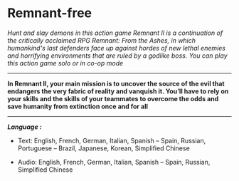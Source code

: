 # Remnant-free

*Hunt and slay demons in this action game
Remnant II is a continuation of the critically acclaimed RPG Remnant: From the Ashes, in which humankind's last defenders face up against hordes of new lethal enemies and horrifying environments that are ruled by a godlike boss. You can play this action game solo or in co-op mode*

___

**In Remnant II, your main mission is to uncover the source of the evil that endangers the very fabric of reality and vanquish it. You’ll have to rely on your skills and the skills of your teammates to overcome the odds and save humanity from extinction once and for all**

___

***Language :***

+  Text: English, French, German, Italian, Spanish – Spain, Russian, Portuguese – Brazil, Japanese, Korean, Simplified Chinese

+  Audio: English, French, German, Italian, Spanish – Spain, Russian, Simplified Chinese

